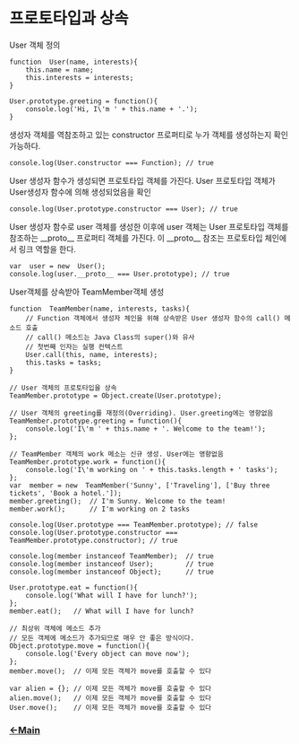# 프로토타입과 상속

 User 객체 정의
```
function  User(name, interests){
	this.name = name;
	this.interests = interests;
}

User.prototype.greeting = function(){
	console.log('Hi, I\'m ' + this.name + '.');
}
```

생성자 객체를 역참조하고 있는 constructor 프로퍼티로 누가 객체를 생성하는지 확인 가능하다.
```
console.log(User.constructor === Function); // true
```

User 생성자 함수가 생성되면 프로토타입 객체를 가진다.
User 프로토타입 객체가 User생성자 함수에 의해 생성되었음을 확인
```
console.log(User.prototype.constructor === User); // true
```

User 생성자 함수로 user 객체를 생성한 이후에 user 객체는 User 프로토타입 객체를 참조하는 \_\_proto__ 프로퍼티 객체를 가진다.
 이 \_\_proto__ 참조는 프로토타입 체인에서 링크 역할을 한다.
```
var  user = new  User();
console.log(user.__proto__ === User.prototype); // true
```
User객체를 상속받아 TeamMember객체 생성
```
function  TeamMember(name, interests, tasks){
	// Function 객체에서 생성자 체인을 위해 상속받은 User 생성자 함수의 call() 메소드 호출
	// call() 메소드는 Java Class의 super()와 유사
	// 첫번째 인자는 실행 컨텍스트
	User.call(this, name, interests);
	this.tasks = tasks;
}
  
// User 객체의 프로토타입을 상속
TeamMember.prototype = Object.create(User.prototype);

// User 객체의 greeting를 재정의(Overriding). User.greeting에는 영향없음
TeamMember.prototype.greeting = function(){
	console.log('I\'m ' + this.name + '. Welcome to the team!');
};

// TeamMember 객체의 work 메소는 신규 생성. User에는 영향없음
TeamMember.prototype.work = function(){
	console.log('I\'m working on ' + this.tasks.length + ' tasks');
};
var  member = new  TeamMember('Sunny', ['Traveling'], ['Buy three tickets', 'Book a hotel.']);
member.greeting();  // I'm Sunny. Welcome to the team!
member.work();      // I'm working on 2 tasks

console.log(User.prototype === TeamMember.prototype); // false
console.log(User.prototype.constructor === TeamMember.prototype.constructor); // true

console.log(member instanceof TeamMember);  // true
console.log(member instanceof User);        // true
console.log(member instanceof Object);      // true

User.prototype.eat = function(){
    console.log('What will I have for lunch?');
};
member.eat();   // What will I have for lunch?

// 최상위 객체에 메소드 추가
// 모든 객체에 메소드가 추가되므로 매우 안 좋은 방식이다.
Object.prototype.move = function(){
    console.log('Every object can move now');
};
member.move();  // 이제 모든 객체가 move를 호출할 수 있다

var alien = {}; // 이제 모든 객체가 move를 호출할 수 있다
alien.move();   // 이제 모든 객체가 move를 호출할 수 있다
User.move();    // 이제 모든 객체가 move를 호출할 수 있다
```

### [<-Main](https://github.com/itjeon/javascript)
